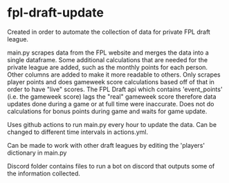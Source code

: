 # fpl-draft-update

Created in order to automate the collection of data for private FPL draft league. 

main.py scrapes data from the FPL website and merges the data into a single dataframe. Some additional calculations that are needed for the private league are added, such as the monthly points for each person. Other columns are added to make it more readable to others. Only scrapes player points and does gameweek score calculations based off of that in order to have "live" scores. The FPL Draft api which contains 'event_points' (i.e. the gameweek score) lags the "real" gameweek score therefore data updates done during a game or at full time were inaccurate. Does not do calculations for bonus points during game and waits for game update.

Uses github actions to run main.py every hour to update the data. Can be changed to different time intervals in actions.yml.

Can be made to work with other draft leagues by editing the 'players' dictionary in main.py

Discord folder contains files to run a bot on discord that outputs some of the information collected.
